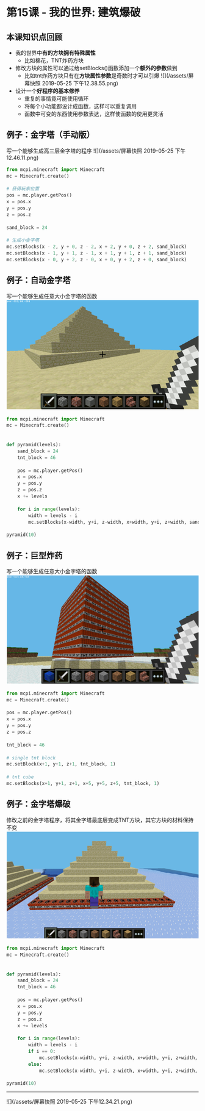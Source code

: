 # 第15课 - 我的世界: 建筑爆破

## 本课知识点回顾
* 我的世界中**有的方块拥有特殊属性**
    * 比如棉花，TNT炸药方块
* 修改方块的属性可以通过给setBlocks()函数添加一个**额外的参数**做到
    * 比如tnt炸药方块只有在**方块属性参数**是奇数时才可以引爆
    ![](/assets/屏幕快照 2019-05-25 下午12.38.55.png)
* 设计一个**好程序的基本修养**
    * 重复的事情竟可能使用循环
    * 将每个小功能都设计成函数，这样可以重复调用
    * 函数中可变的东西使用参数表达，这样使函数的使用更灵活


## 例子：金字塔（手动版）
写一个能够生成高三层金字塔的程序
![](/assets/屏幕快照 2019-05-25 下午12.46.11.png)
```python
from mcpi.minecraft import Minecraft
mc = Minecraft.create()

# 获得玩家位置
pos = mc.player.getPos()
x = pos.x
y = pos.y
z = pos.z

sand_block = 24

# 生成小金字塔
mc.setBlocks(x - 2, y + 0, z - 2, x + 2, y + 0, z + 2, sand_block)
mc.setBlocks(x - 1, y + 1, z - 1, x + 1, y + 1, z + 1, sand_block)
mc.setBlocks(x - 0, y + 2, z - 0, x + 0, y + 2, z + 0, sand_block)

```

## 例子：自动金字塔
写一个能够生成任意大小金字塔的函数
![](/assets/pyramid.png)
```python
from mcpi.minecraft import Minecraft
mc = Minecraft.create()


def pyramid(levels):
    sand_block = 24
    tnt_block = 46

    pos = mc.player.getPos()
    x = pos.x
    y = pos.y
    z = pos.z
    x += levels

    for i in range(levels):
        width = levels - i
        mc.setBlocks(x-width, y+i, z-width, x+width, y+i, z+width, sand_block)

pyramid(10)
```

## 例子：巨型炸药
写一个能够生成任意大小金字塔的函数
![](/assets/tnt_bomb.png)

```python
from mcpi.minecraft import Minecraft
mc = Minecraft.create()

pos = mc.player.getPos()
x = pos.x
y = pos.y
z = pos.z

tnt_block = 46

# single tnt block
mc.setBlock(x+1, y+1, z+1, tnt_block, 1)

# tnt cube
mc.setBlocks(x+1, y+1, z+1, x+5, y+5, z+5, tnt_block, 1)
```

## 例子：金字塔爆破
修改之前的金字塔程序，将其金字塔最底层变成TNT方块，其它方块的材料保持不变
![](/assets/pyramid_bomb.png)

```python
from mcpi.minecraft import Minecraft
mc = Minecraft.create()


def pyramid(levels):
    sand_block = 24
    tnt_block = 46

    pos = mc.player.getPos()
    x = pos.x
    y = pos.y
    z = pos.z
    x += levels

    for i in range(levels):
        width = levels - i
        if i == 0:
            mc.setBlocks(x-width, y+i, z-width, x+width, y+i, z+width, tnt_block, 1)
        else:
            mc.setBlocks(x-width, y+i, z-width, x+width, y+i, z+width, sand_block)

pyramid(10)
```



---
![](/assets/屏幕快照 2019-05-25 下午12.34.21.png)